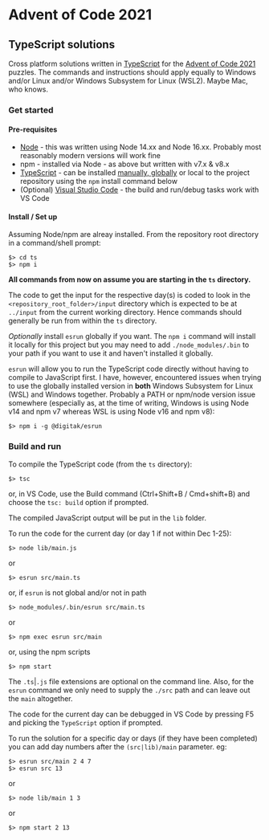 # Advent of Code 2021

## TypeScript solutions

Cross platform solutions written in [TypeScript](https://www.typescriptlang.org/) for the [Advent of Code 2021](https://adventofcode.com/2021) puzzles. The commands and instructions should apply equally to Windows and/or Linux and/or Windows Subsystem for Linux (WSL2). Maybe Mac, who knows.

### Get started

#### Pre-requisites
* [Node](https://nodejs.org/en/) - this was written using Node 14.xx and Node 16.xx. Probably most reasonably modern versions will work fine
* npm - installed via Node - as above but written with v7.x & v8.x
* [TypeScript](https://www.typescriptlang.org/) - can be installed [manually, globally](https://www.typescriptlang.org/download) or local to the project repository using the `npm` install command below
* (Optional) [Visual Studio Code](https://code.visualstudio.com/) - the build and run/debug tasks work with VS Code

#### Install / Set up

Assuming Node/npm are alreay installed. From the repository root directory in a command/shell prompt:

```
$> cd ts
$> npm i
```

**All commands from now on assume you are starting in the `ts` directory.**

The code to get the input for the respective day(s) is coded to look in the `<repository_root_folder>/input` directory which is expected to be at `../input` from the current working directory. Hence commands should generally be run from within the `ts` directory.

*Optionally* install `esrun` globally if you want. The `npm i` command will install it locally for this project but you may need to add `./node_modules/.bin` to your path if you want to use it and haven't installed it globally.

`esrun` will allow you to run the TypeScript code directly without having to compile to JavaScript first. I have, however, encountered issues when trying to use the globally installed version in **both** Windows Subsystem for Linux (WSL) and Windows together. Probably a PATH or npm/node version issue somewhere (especially as, at the time of writing, Windows is using Node v14 and npm v7 whereas WSL is using Node v16 and npm v8):
```
$> npm i -g @digitak/esrun
```

### Build and run

To compile the TypeScript code (from the `ts` directory):

```
$> tsc
```
or, in VS Code, use the Build command (Ctrl+Shift+B / Cmd+shift+B) and choose the `tsc: build` option if prompted.

The compiled JavaScript output will be put in the `lib` folder.

To run the code for the current day (or day 1 if not within Dec 1-25):

```
$> node lib/main.js
```
or
```
$> esrun src/main.ts
```
or, if `esrun` is not global and/or not in path
```
$> node_modules/.bin/esrun src/main.ts
```
or
```
$> npm exec esrun src/main
```
or, using the npm scripts
```
$> npm start
```
The `.ts`|`.js` file extensions are optional on the command line. Also, for the `esrun` command we only need to supply the `./src` path and can leave out the `main` altogether.

The code for the current day can be debugged in VS Code by pressing F5 and picking the `TypeScript` option if prompted.

To run the solution for a specific day or days (if they have been completed) you can add day numbers after the `(src|lib)/main` parameter. eg:

```
$> esrun src/main 2 4 7
$> esrun src 13
```
or
```
$> node lib/main 1 3
```
or
```
$> npm start 2 13
```
